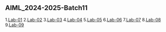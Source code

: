 ## AIML_2024-2025-Batch11
1.[Lab-01](https://github.com/sumayyatas11/AIML_2024-2025-Batch11-/blob/main/Lab_1_(2).ipynb)
2.[Lab-02](https://github.com/sumayyatas11/AIML_2024-2025-Batch11-/blob/main/Lab02_AIML_(1).ipynb)
3.[Lab-03](https://github.com/sumayyatas11/AIML_2024-2025-Batch11-/blob/main/Lab03_AIML_(3).ipynb)
4.[Lab-04](https://github.com/sumayyatas11/AIML_2024-2025-Batch11-/blob/main/Lab04_AIML_(1).ipynb)
5.[Lab-05](https://github.com/sumayyatas11/AIML_2024-2025-Batch11-/blob/main/Lab05_AIML.ipynb)
6.[Lab-06](https://github.com/sumayyatas11/AIML_2024-2025-Batch11-/blob/main/Lab_06.ipynb)
7.[Lab-07](https://github.com/sumayyatas11/AIML_2024-2025-Batch11-/blob/main/Lab07.ipynb)
8.[Lab-08](https://github.com/sumayyatas11/AIML_2024-2025-Batch11-/blob/main/Lab_08.ipynb)
9.[Lab-09](https://github.com/sumayyatas11/AIML_2024-2025-Batch11-/blob/main/Lab_1_(2).ipynb)
